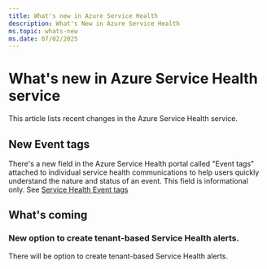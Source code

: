 ```yaml
---
title: What's new in Azure Service Health
description: What's New in Azure Service Health
ms.topic: whats-new
ms.date: 07/02/2025
---
```


# What's new in Azure Service Health service

This article lists recent changes in the Azure Service Health service. 

## New Event tags
There's a new field in the Azure Service Health portal called "Event tags" attached to individual service health communications to help users quickly understand the nature and status of an event.
This field is informational only. See [Service Health Event tags](service-health-event-tags.md)



## What's coming

### New option to create tenant-based Service Health alerts.
There will be option to create tenant-based Service Health alerts.
